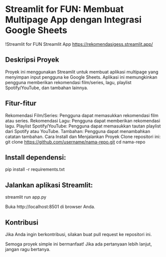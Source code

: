 # Streamlit for FUN: Membuat Multipage App dengan Integrasi Google Sheets
!Streamlit for FUN
Streamlit App
https://rekomendasigess.streamlit.app/

## Deskripsi Proyek
Proyek ini menggunakan Streamlit untuk membuat aplikasi multipage yang menyimpan input pengguna ke Google Sheets. Aplikasi ini memungkinkan pengguna memberikan rekomendasi film/series, lagu, playlist Spotify/YouTube, dan tambahan lainnya.

## Fitur-fitur
Rekomendasi Film/Series: Pengguna dapat memasukkan rekomendasi film atau series.
Rekomendasi Lagu: Pengguna dapat memberikan rekomendasi lagu.
Playlist Spotify/YouTube: Pengguna dapat memasukkan tautan playlist dari Spotify atau YouTube.
Tambahan: Pengguna dapat menambahkan catatan tambahan.
Cara Install dan Menjalankan Proyek
Clone repositori ini:
git clone https://github.com/username/nama-repo.git
cd nama-repo

## Install dependensi:
pip install -r requirements.txt

## Jalankan aplikasi Streamlit:
streamlit run app.py

Buka http://localhost:8501 di browser Anda.
## Kontribusi
Jika Anda ingin berkontribusi, silakan buat pull request ke repositori ini.

Semoga proyek simple ini bermanfaat! Jika ada pertanyaan lebih lanjut, jangan ragu bertanya.
